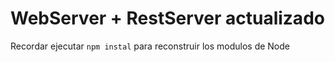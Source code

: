 # WebServer + RestServer actualizado

Recordar ejecutar ````npm instal```` para reconstruir los modulos de Node